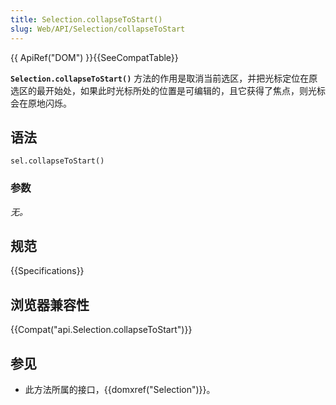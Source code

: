 ```yaml
---
title: Selection.collapseToStart()
slug: Web/API/Selection/collapseToStart
---
```

{{ ApiRef("DOM") }}{{SeeCompatTable}}

**`Selection.collapseToStart()`** 方法的作用是取消当前选区，并把光标定位在原选区的最开始处，如果此时光标所处的位置是可编辑的，且它获得了焦点，则光标会在原地闪烁。

## 语法

```plain
sel.collapseToStart()
```

### 参数

_无。_

## 规范

{{Specifications}}

## 浏览器兼容性

{{Compat("api.Selection.collapseToStart")}}

## 参见

- 此方法所属的接口，{{domxref("Selection")}}。
